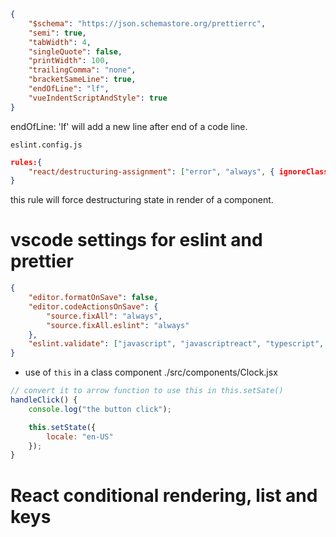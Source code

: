 ```json
{
    "$schema": "https://json.schemastore.org/prettierrc",
    "semi": true,
    "tabWidth": 4,
    "singleQuote": false,
    "printWidth": 100,
    "trailingComma": "none",
    "bracketSameLine": true,
    "endOfLine": "lf",
    "vueIndentScriptAndStyle": true
}

```

endOfLine: 'lf' will add a new line after end of a code line.


`eslint.config.js`

```json
rules:{
    "react/destructuring-assignment": ["error", "always", { ignoreClassFields: true }]
}
```
this rule will force destructuring state in render of a component.


# vscode settings for eslint and prettier
```json
{
    "editor.formatOnSave": false,
    "editor.codeActionsOnSave": {
        "source.fixAll": "always",
        "source.fixAll.eslint": "always"
    },
    "eslint.validate": ["javascript", "javascriptreact", "typescript", "typescriptreact", "vue"]
}

```

- use of `this` in a class component
    ./src/components/Clock.jsx

```jsx
// convert it to arrow function to use this in this.setSate()
handleClick() {
    console.log("the button click");

    this.setState({
        locale: "en-US"
    });
}
```

# React conditional rendering, list and keys